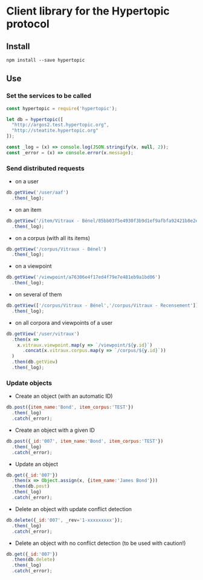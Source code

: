 # Client library for the Hypertopic protocol

## Install 

```shell
npm install --save hypertopic
```

## Use

### Set the services to be called

```js
const hypertopic = require('hypertopic');

let db = hypertopic([
  "http://argos2.test.hypertopic.org",
  "http://steatite.hypertopic.org"
]);

const _log = (x) => console.log(JSON.stringify(x, null, 2));
const _error = (x) => console.error(x.message);
```

### Send distributed requests

- on a user

```js
db.getView('/user/aaf')
  .then(_log);
```
- on an item

```js
db.getView('/item/Vitraux - Bénel/85bb03f5e4930f3b9d1ef9afbfa92421b8e2e23b')
  .then(_log);
```

- on a corpus (with all its items)

```js
db.getView('/corpus/Vitraux - Bénel')
  .then(_log);
```

- on a viewpoint

```js
db.getView('/viewpoint/a76306e4f17ed4f79e7e481eb9a1bd06')
  .then(_log);
```

- on several of them

```js
db.getView(['/corpus/Vitraux - Bénel','/corpus/Vitraux - Recensement'])
  .then(_log);
```

- on all corpora and viewpoints of a user

```js
db.getView('/user/vitraux')
  .then(x =>
    x.vitraux.viewpoint.map(y => `/viewpoint/${y.id}`)
      .concat(x.vitraux.corpus.map(y => `/corpus/${y.id}`))
  )
  .then(db.getView)
  .then(_log);
```

### Update objects

- Create an object (with an automatic ID)

```js
db.post({item_name:'Bond', item_corpus:'TEST'})
  .then(_log)
  .catch(_error);
```

- Create an object with a given ID

```js
db.post({_id:'007', item_name:'Bond', item_corpus:'TEST'})
  .then(_log)
  .catch(_error);
```

- Update an object

```js
db.get({_id:'007'})
  .then(x => Object.assign(x, {item_name:'James Bond'}))
  .then(db.post)
  .then(_log)
  .catch(_error);
```

- Delete an object with update conflict detection

```js
db.delete({_id:'007', _rev='1-xxxxxxxxx'});
  .then(_log)
  .catch(_error);
```

- Delete an object with no conflict detection (to be used with caution!)

```js
db.get({_id:'007'})
  .then(db.delete)
  .then(_log)
  .catch(_error);
```

